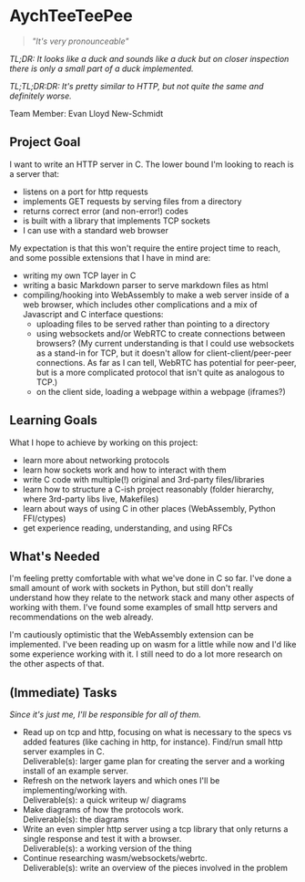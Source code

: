 # AychTeeTeePee

> _"It's very pronounceable"_

_TL;DR: It looks like a duck and sounds like a duck but on closer inspection there is only a small part of a duck implemented._

_TL;TL;DR:DR: It's pretty similar to HTTP, but not quite the same and definitely worse._

Team Member: Evan Lloyd New-Schmidt

## Project Goal
I want to write an HTTP server in C. The lower bound I'm looking to reach is a server that:
- listens on a port for http requests
- implements GET requests by serving files from a directory
- returns correct error (and non-error!) codes
- is built with a library that implements TCP sockets
- I can use with a standard web browser

My expectation is that this won't require the entire project time to reach, and some possible extensions that I have in mind are:
- writing my own TCP layer in C
- writing a basic Markdown parser to serve markdown files as html
- compiling/hooking into WebAssembly to make a web server inside of a web browser, which includes other complications and a mix of Javascript and C interface questions:
  - uploading files to be served rather than pointing to a directory
  - using websockets and/or WebRTC to create connections between browsers? (My current understanding is that I could use websockets as a stand-in for TCP, but it doesn't allow for client-client/peer-peer connections. As far as I can tell, WebRTC has potential for peer-peer, but is a more complicated protocol that isn't quite as analogous to TCP.)
  - on the client side, loading a webpage within a webpage (iframes?)

## Learning Goals

What I hope to achieve by working on this project:
- learn more about networking protocols
- learn how sockets work and how to interact with them
- write C code with multiple(!) original and 3rd-party files/libraries
- learn how to structure a C-ish project reasonably (folder hierarchy, where 3rd-party libs live, Makefiles)
- learn about ways of using C in other places (WebAssembly, Python FFI/ctypes)
- get experience reading, understanding, and using RFCs

## What's Needed

I'm feeling pretty comfortable with what we've done in C so far. I've done a small amount of work with sockets in Python, but still don't really understand how they relate to the network stack and many other aspects of working with them. I've found some examples of small http servers and recommendations on the web already.

I'm cautiously optimistic that the WebAssembly extension can be implemented. I've been reading up on wasm for a little while now and I'd like some experience working with it. I still need to do a lot more research on the other aspects of that.

## (Immediate) Tasks

_Since it's just me, I'll be responsible for all of them._

- Read up on tcp and http, focusing on what is necessary to the specs vs added features (like caching in http, for instance). Find/run small http server examples in C.  
  Deliverable(s): larger game plan for creating the server and a working install of an example server.
- Refresh on the network layers and which ones I'll be implementing/working with.  
  Deliverable(s): a quick writeup w/ diagrams
- Make diagrams of how the protocols work.  
  Deliverable(s): the diagrams
- Write an even simpler http server using a tcp library that only returns a single response and test it with a browser.  
  Deliverable(s): a working version of the thing
- Continue researching wasm/websockets/webrtc.  
  Deliverable(s): write an overview of the pieces involved in the problem